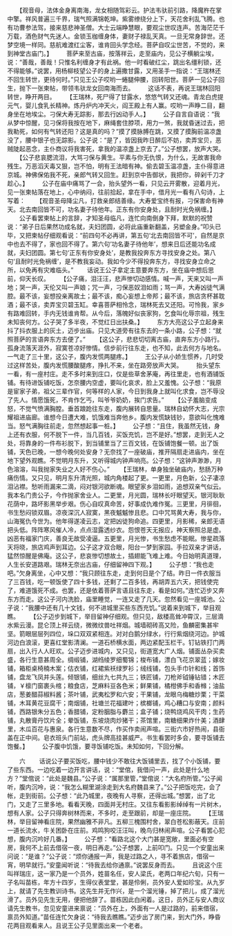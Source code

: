 <!-- { "loadSidebar": true } -->
　　【观音母，法体金身离南海，龙女相随驾彩云。护法韦驮前引路，降魔杵在掌中擎。祥风普遍三千界，瑞气照满锦乾坤。紫雾缭绕分上下，天花舍利乱飞腾。也有功曹参法驾，接来慈悲神圣僧。大士云端睁慧眼，要观尘世叹连声。苦海茫茫千万载，酒色财气先迷人。金锁玉枷缠身体，妻财子禄乱天真。一旦无常身辞世。还梦空境一样同。慈航难渡红尘客，谁肯回头学念经。菩萨自叹尘世苦，不觉的，来到神堂古庙门。】
　　菩萨来至古庙，按落祥云，走至庙内，见公子横躺尘埃，说：“善哉，善哉！只惟名利缠身才有此祸。他一时看破红尘，跳出名缰利锁，还不得能够。”说罢，用杨柳枝望公子的身上遍撒甘露，又用圣手一指说：“王瑞林还不回生转世，更待何时。”只见王公子哎哟一蜷腿伸腰，回转阳世。菩萨一见公子回生，抛下一张柬帖，带领韦驮龙女回南海而去。
　　这话不表，再说王瑞林回阳转世，睁开两目。
　　【王瑞林，死尸得了甘露水，悠悠气转又还魂。青龙白虎提元气，婴儿食乳长精神。炼丹炉内冲天火，阎王殿上有人赢。哎哟一声睁二目，翻身坐在地埃尘。刁保大寿无踪影，那去行凶动手人。】
　　公子自言自语说：“我从梦中惊醒，见刁保将我按在地下，麻绳套住脖项，用力一煞，我就昏迷过去，把我勒死，如何有气转还阳？这是真的吗？”摸了摸脉膊在跳，又摸了摸胸前温凉盏没了，腰中银子也无踪影。公子说：“是了，皆因我昨日醉后不妨，卖弄宝贝，恶贼陡起恶念，主仆商议将我害死，拿我的温凉盏上京去了。”公子想罢，放声大哭。
　　【公子悲哀腮流泪，大骂刁保与黄生。平素与你无仇恨，为什么，无故害我命残生。万恶滔天毒又狠，岂不怕，明有王法暗有神。偷去碧玉温凉盏，主仆得意进京城。神佛保佑我不死，亲郎气转又回生。赶到京中告御状，我把你，碎剁千刀才趁心。】
　　公子在庙中痛骂了一会，抬头望外一看，只见云开雾散，迎着月光，见一张柬帖落在地上，心中纳闷，往前拾起，拿在手中，借月光一看有八句诗，上写着：
　　【观音圣母降尘凡，打救亲郎结善缘。大寿爱宝终有报，刁保害命有神天。北去南回皆不可，功名妻子待他年。正东有你安身处，且耐时光免祸缠。】
　　公子看罢柬帖上的言辞，才知圣母临凡，连忙向南倒身下拜，默默的祝赞说：“弟子日后果然功成名就，夫妇团圆，必将此庙重新翻盖，另塑金身。”叩头已毕，又把柬帖仔细观看说：“前四句不必再讲，第五句‘北去南回皆不可’，自然是京中也去不得了，家也回不得了。第六句‘功名妻子待他年’，想来日后还能功名成就，夫妇团圆。第七句‘正东有你安身处’，是教我投奔东方寻找安身之处。第八句‘且耐时光免祸缠’，是不教我妄动。我如今少不得投奔东方，寻找安身立命之所，以免再有灾难临头。”
　　话说王公子拿定主意要奔东方，坐在庙中想后思前，仰天长叹。
　　【公子痛，泪汪汪，悲声惨切动感情。喊一声，天来又叫一声地；哭一声，天伦又叫一声娘；咒一声，刁保恶奴泪如雨；骂一声，大寿凶徒气满腔。最不该，妄想投亲离故土；最不该，痴心妄想上帝邦；最不该，旅店贪杯甚耽酒；最不该，卖弄宝贝碧玉缸。幸喜菩萨相怜念，瑞林死去又还阳。可怜我，家乡有路难回转，手内无钱谁肯帮。从今后，落魄好似丧家狗，乞食叫化辱宗祖，残生未知丧何方。公子哭了多半夜，不觉红日出扶桑。】
　　东方大亮这公子立起身来抖了抖衣服上的灰土，迈步出庙。只见大道旁有往东去的一条小路，公子想：“就照菩萨的言语奔东方去便了。”
　　【这公子，悲悲切切离古庙，直奔东方小路行。孤身流落天涯外，寂寞苍凉好惨情。信步前行往东走，也不知，此去何方与地名。一气走了三十里，这公子，腹内发慌两腿疼。】
　　王公子从小娇生惯养，几时受过这样苦处，腹内发慌腰酸腿疼，挣扎不来，坐在路旁放声大哭。
　　抬头望东一看，有一座村庄。走不多时来到庄口，仅是些草舍茅庵，再往里走，也有酒铺饭铺。有待进饭铺吃饭，怎奈腰内空虚，要叫化哀求，脸上又羞愧。公子想：“我原是宦家子弟，祖父三辈作官，何等样的人家，今日到我身上就叫化求食，岂不辱没了先人。情愿饿死，不肯作乞丐，叫爷爷奶奶，挨门求告。”
　　【公子羞脑变成怒，不觉气愤满胸膛。垂首踉跄往东走，腹内展转自思量。瑞林自幼怀大志，光宗耀祖进庙廊。谁想今日遭大难，饥饿难当奔他乡。腹内发慌缺钱钞，意欲叫化愧难当。怒气满胸往前走，忽然想起事一桩。】
　　公子想：“且住，我虽然无钱，身上还有衣服，何不脱下一件，当几百钱，买饭充饥，岂不是好。”想罢，走到无人之处，将靠身的一件布衫脱下，到当铺里当了三百文钱，在饭铺饱餐一顿。出了饭铺，天色已晚，一想今晚何处安身？无奈找了一座破庙，推开隔扇走进庙内，坐在地下望外观瞧。不觉明月东升，又听得城内钟声响亮。公子想：“这钟声渺渺，月色溶溶，叫我抛家失业之人好不伤心。”
　　【王瑞林，单身独坐破庙内，愁肠万种痛伤情。又只见，明月东升清光照，城内角楼起了更。一更里，月色新，公子凄凉泪沾襟。愁听雨漏来二滴，闷对银河欲断魂。眼望家乡泪如雨，追想双亲气似云。我本名门贵公子，今作抛家舍业人。二更里，月光圆，瑞林长吁眼望天。银河耿耿花荫中，路坏影黑举步艰。伤心自叹真命苦，好事成仇难作冤。三更里，月徘徊，书生愁闷锁双眉。凉夜深沉人寂寞，黑夜魆魆惨且悲。口中咒骂黄大寿，我与你，山海冤仇今世为。他年得遂凌云志，定把凶徒狗命追。四更里，月影稀，亲郎无语把头低。阵阵寒风催人冷，点点湿露透纱衣。怨恨苍天无报应，神天察照总是虚。凶恶有福家门庆，善良无故受凌逼。五更里，月光惨，书生愁虑不能眠。惨星疏落天将晓，旅店鸡声到耳边。公子这才双合眼，阳台一梦到家园。手拉双亲才讲话，猛然惊醒是佛庵。这公子，悲哀惨切想故土，插翅能飞难上难。今日始明真道理，人生长安道路艰。瑞林无奈出古庙，仔细留神四下观。】
　　公子想：“我也走吧。”欠身离坐，心中又想：“我只顾往东走，走到何日是个了结。昨日一件衣服当了三百钱，吃一顿饭使了四十多钱，还剩了二百多钱，再胡弄五六天，把钱使完了，难道饿死不成。也罢，还是依着菩萨言语且往东走，看是如何。”连忙迈步又奔东方而走。这公子河内洗脸，庙里睡觉，一连又走了几天。忽然看见一座城池。公子说：“我腰中还有几十文钱，何不进城里买些东西充饥。”说着来到城下，举目观瞧。
　　【公子迈步到城下，举目留神仔细观。但只见，敌楼高耸冲霄汉，三层滴水紫云漫。昆仑顶上祥云绕，微微纹兽吐祥烟。城墙砌砖高又险，鱼麟密集甚牢坚。箭眼层层列四位，垛口双双紧相连。对对白鹅分绿水，行行紫烟绕河边。护城河边白浪滚，更喜红堂影清澜。一道石桥横水面，两边紧配玉栏干。钉钻铁打门两扇，出入行人人旺欢。公子迈步进城内，又只见，街道宽大广人烟。铺面丛杂买卖盛，各行生意甚周全。绸缎铺，湖绉绫罗细蜀锦；梭布铺，漂白飞花京翠蓝；嫁妆铺，箱柜桌椅楠木案；估衣铺，红裙紫袄绿罗衫；绒线铺，包头手巾针和线；首饰铺，盘龙飞凤并头莲。倾银铺，细丝九七共九三；铁匠铺，刀枪斧钺锤钻错；木匠铺，￥檩门窗裹头棺；粮食店，芝麻料豆各色米；鲜果铺，橘柑佛手和香橼；油盐店，葱姜醋蒜椒料酱；茶叶铺，武夷松罗和六安；干果铺，龙眼乌梅糖炒栗；干菜铺，木耳黄花豆腐干；南烟铺，社塘兰花福建叶；槟榔铺，鸡心糟口与安南；颜料铺，西路银朱分五色；香腊铺，定粉胭脂与麝兰；盒子铺；烧鸭烧鸡风干肉；生药铺，丸散膏丹饮片全；晕饭铺，东坡烧肉炒猪干；茶馆里，南糖细果炸什美；酒肆里，木瓜百花与惠泉。各行生意数不尽，作买作卖闹声喧。三街六市好热闹，县衙盖在正中间。皂衣班头门前站，虎头牌高挂甚威严。书生看罢时多会，要寻饭铺去饱餐。】
　　公子腹中饥饿，要寻饭铺吃饭。未知如何，下回分解。
 

　　六
　　话说公子要买饭吃，腰中钱少不敢往大饭铺里去，找了个小饭铺，要了些东西。一边吃着一边开言讲话，说：“堂倌，我借问一声，此处是什么地方？”堂倌说：“此处是魏县。”公子说：“属那里管，”堂倌说：“大名府所管。”公子闻听，腹内沉呤，说：“我怎么糊里湖涂走到大名府魏县来了。”公子把饭吃完，会了帐，走到街前。公子想：“此乃城里，夜晚有人寻察，还得出城。”想罢，出了北门，又走了三里多地。看看天晚，四面并无村庄。又往东看影影绰绰有一片树木，想有人家。公子只得奔树林而来，不多时，走至跟前，却是一座庄院。
　　【王瑞林，举目留神看庄院，果然幽雅不非凡。五柳三槐围村舍，翠白苍松影蔽天。庄前一道长流水，牛关困卧在庄前。鸡鸣狗咬汪汪叫，晚鸟归林闹声喧。公子看罢心犯想，腹内沉吟好几番。】
　　公子想：“看路北这个大门甚是宽敞，里面必有空房，我何不上前去借宿一夜，明日再走。”公子想罢，上前叩门。只见一个安童出来问说：“是谁？”公子说：“烦你通报一声，我是过路之人，寻不着旅店，借宿一宵，明早就行。”安童闻听说：“待我去给你通禀。”说罢反身而去。
　　且说这个庄叫祥瑞庄，这一家乃是一个员外，姓苗名任，安人梁氏，老两口年纪六旬，只有一子名叫苗栋，年方十四岁，生得仪表堂堂，甚是伶俐，员外安人爱如珍宝。从九岁上，就请了先生教训诗书。这先生并无作兴，是一个溜光锤，掉了把儿，成了溜光滑了。员外见先生无用，便把他辞了。苗栋因此白闲着。这日，员外正与安人商议请先生教书，忽见安童进来禀说：“员外在上，外面有一人是过路的，前来借宿，禀员外知道。”苗任连忙欠身说：“待我去瞧瞧。”迈步出了房门来，到大门外，睁昏花两目观看来人。且说王公子见里面出来一个老者。
